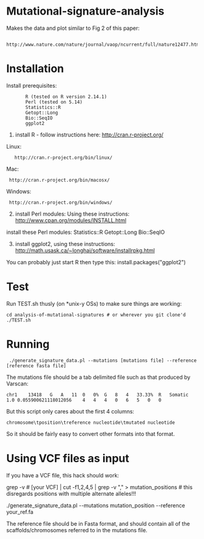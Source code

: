 Mutational-signature-analysis
=============================

Makes the data and plot similar to Fig 2 of this paper: 

      http://www.nature.com/nature/journal/vaop/ncurrent/full/nature12477.htm

Installation
============

Install prerequisites: 

	       R (tested on R version 2.14.1)
	       Perl (tested on 5.14)
	       Statistics::R
	       Getopt::Long
	       Bio::SeqIO
	       ggplot2

1) install R - follow instructions here:
   http://cran.r-project.org/

Linux: 

       http://cran.r-project.org/bin/linux/

Mac: 

     http://cran.r-project.org/bin/macosx/

Windows: 

	 http://cran.r-project.org/bin/windows/

2) install Perl modules: 
Using these instructions: 
      http://www.cpan.org/modules/INSTALL.html

install these Perl modules: 
	Statistics::R Getopt::Long Bio::SeqIO

3) install ggplot2, using these instructions: 
   http://math.usask.ca/~longhai/software/installrpkg.html

You can probably just start R then type this: 
    install.packages("ggplot2")

Test
====

Run TEST.sh thusly (on *unix-y OSs) to make sure things are working: 

    cd analysis-of-mutational-signatures # or wherever you git clone'd
    ./TEST.sh

Running
=======

     ./generate_signature_data.pl --mutations [mutations file] --reference [reference fasta file]

The mutations file should be a tab delimited file such as that produced by Varscan: 

    chr1	13418	G	A	11	0	0%	G	8	4	33.33%	R	Somatic	1.0	0.055900621118012056	4	4	4	0	6	5	0	0

But this script only cares about the first 4 columns: 

    chromosome\tposition\treference nucleotide\tmutated nucleotide

So it should be fairly easy to convert other formats into that format. 

Using VCF files as input
========================

If you have a VCF file, this hack should work: 

   grep -v \# [your VCF] | cut -f1,2,4,5 | grep -v "\," > mutation_positions # this disregards positions with multiple alternate alleles!!!
   
  ./generate_signature_data.pl --mutations mutation_position --reference your_ref.fa

The reference file should be in Fasta format, and should contain all of the scaffolds/chromosomes referred to in the mutations file.

